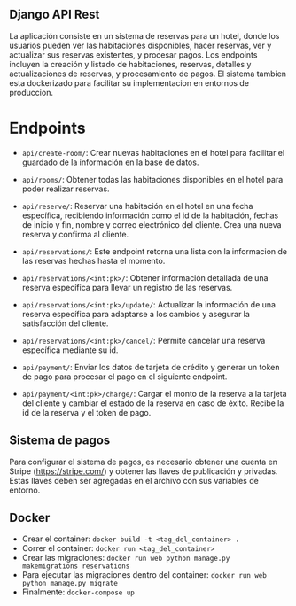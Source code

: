 ## Django API Rest
La aplicación consiste en un sistema de reservas para un hotel, donde los usuarios pueden ver las habitaciones disponibles, hacer reservas, ver y actualizar sus reservas existentes, y procesar pagos. Los endpoints incluyen la creación y listado de habitaciones, reservas, detalles y actualizaciones de reservas, y procesamiento de pagos. El sistema tambien esta dockerizado para facilitar su implementacion en entornos de produccion.

# Endpoints
* `api/create-room/`: Crear nuevas habitaciones en el hotel para facilitar el guardado de la información en la base de datos.

* `api/rooms/`: Obtener todas las habitaciones disponibles en el hotel para poder realizar reservas.

* `api/reserve/`: Reservar una habitación en el hotel en una fecha específica, recibiendo información como el id de la habitación, fechas de inicio y fin, nombre y correo electrónico del cliente. Crea una nueva reserva y confirma al cliente.

* `api/reservations/`: Este endpoint retorna una lista con la informacion de las reservas hechas hasta el momento.

* `api/reservations/<int:pk>/`: Obtener información detallada de una reserva específica para llevar un registro de las reservas.

* `api/reservations/<int:pk>/update/`: Actualizar la información de una reserva específica para adaptarse a los cambios y asegurar la satisfacción del cliente.

* `api/reservations/<int:pk>/cancel/`: Permite cancelar una reserva específica mediante su id.

* `api/payment/`: Enviar los datos de tarjeta de crédito y generar un token de pago para procesar el pago en el siguiente endpoint.

* `api/payment/<int:pk>/charge/`: Cargar el monto de la reserva a la tarjeta del cliente y cambiar el estado de la reserva en caso de éxito. Recibe la id de la reserva y el token de pago.

## Sistema de pagos

Para configurar el sistema de pagos, es necesario obtener una cuenta en Stripe (https://stripe.com/) y obtener las llaves de publicación y privadas. Estas llaves deben ser agregadas en el archivo con sus variables de entorno.

## Docker
* Crear el container: `docker build -t <tag_del_container> .`
* Correr el container: `docker run <tag_del_container>`
* Crear las migraciones: `docker run web python manage.py makemigrations reservations`
* Para ejecutar las migraciones dentro del container: `docker run web python manage.py migrate`
* Finalmente: `docker-compose up`
